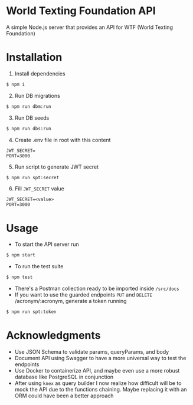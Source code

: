 # World Texting Foundation API
A simple Node.js server that provides an API for WTF (World Texting Foundation)

# Installation
1. Install dependencies
```bash
$ npm i
```
2. Run DB migrations
```bash
$ npm run dbm:run
```
3. Run DB seeds
```bash
$ npm run dbs:run
```
4. Create .env file in root with this content
```
JWT_SECRET=
PORT=3000
```
5. Run script to generate JWT secret
```bash
$ npm run spt:secret
```
6. Fill `JWT_SECRET` value
```
JWT_SECRET=<value>
PORT=3000
```

# Usage
- To start the API server run
```bash
$ npm start
```
- To run the test suite
```bash
$ npm test
```
- There's a Postman collection ready to be imported inside `/src/docs`
- If you want to use the guarded endpoints `PUT` and `DELETE` /acronym/:acronym, generate a token running
```bash
$ npm run spt:token
```

# Acknowledgments
- Use JSON Schema to validate params, queryParams, and body
- Document API using Swagger to have a more universal way to test the endpoints
- Use Docker to containerize API, and maybe even use a more robust database like PostgreSQL in conjunction
- After using `knex` as query builder I now realize how difficult will be to mock the API due to the functions chaining. Maybe replacing it with an ORM could have been a better approach
